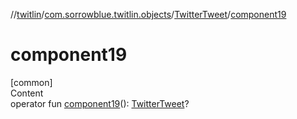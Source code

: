 //[twitlin](../../index.md)/[com.sorrowblue.twitlin.objects](../index.md)/[TwitterTweet](index.md)/[component19](component19.md)



# component19  
[common]  
Content  
operator fun [component19](component19.md)(): [TwitterTweet](index.md)?  




